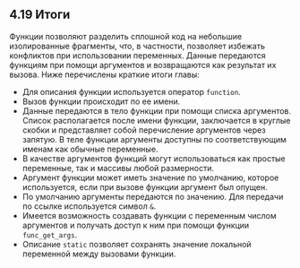 ## 4.19 Итоги
Функции позволяют разделить сплошной код на небольшие изолированные
фрагменты, что, в частности, позволяет избежать конфликтов при 
использовании переменных. Данные передаются функциям при помощи аргументов и возвращаются как результат их вызова. Ниже перечислены краткие итоги главы:  
+ Для описания функции используется оператор `function`.
+ Вызов функции происходит по ее имени.
+ Данные передаются в тело функции при помощи списка аргументов. 
Список располагается после имени функции, заключается в круглые скобки
и представляет собой перечисление аргументов через запятую. В теле 
функции аргументы доступны по соответствующим именам как обычные
переменные.
+ В качестве аргументов функций могут использоваться как простые 
переменные, так и массивы любой размерности.
+ Аргумент функции может иметь значение по умолчанию, которое 
используется, если при вызове функции аргумент был опущен.
+ По умолчанию аргументы передаются по значению. Для передачи по 
ссылке используется символ `&`.
+ Имеется возможность создавать функции с переменным числом 
аргументов и получать доступ к ним при помощи функции `func_get_args`.
+ Описание `static` позволяет сохранять значение локальной переменной 
между вызовами функции.
